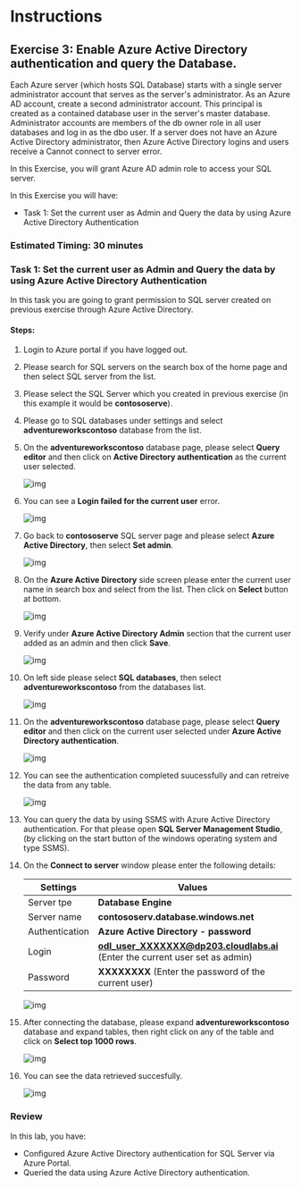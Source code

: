 # Instructions

## Exercise 3: Enable Azure Active Directory authentication and query the Database.

Each Azure server (which hosts SQL Database) starts with a single server administrator account that serves as the server's administrator. As an Azure AD account, create a second administrator account. This principal is created as a contained database user in the server's master database. Administrator accounts are members of the db owner role in all user databases and log in as the dbo user. If a server does not have an Azure Active Directory administrator, then Azure Active Directory logins and users receive a Cannot connect to server error.

In this Exercise, you will grant Azure AD admin role to access your SQL server.

In this Exercise you will have:
    
  + Task 1: Set the current user as Admin and Query the data by using Azure Active Directory Authentication

### Estimated Timing: 30 minutes

### Task 1: Set the current user as Admin and Query the data by using Azure Active Directory Authentication

In this task you are going to grant permission to SQL server created on previous exercise through Azure Active Directory.

#### Steps:

1. Login to Azure portal if you have logged out.

2. Please search for SQL servers on the search box of the home page and then select SQL server from the list.

3. Please select the SQL Server which you created in previous exercise (in this example it would be **contososerve**).

4. Please go to SQL databases under settings and select **adventureworkscontoso** database from the list.

5. On the **adventureworkscontoso** database page, please select **Query editor** and then click on **Active Directory authentication** as the current user selected.

    ![img](../media/fire12.png)
    
6. You can see a **Login failed for the current user** error.

    ![img](../media/fire13.png)
    
7. Go back to **contososerve** SQL server page and please select **Azure Active Directory**, then select **Set admin**.

    ![img](../media/aa1.png)

8. On the **Azure Active Directory** side screen please enter the current user name in search box and select from the list. Then click on **Select** button at bottom.

    ![img](../media/aa2.png)
    
9. Verify under **Azure Active Directory Admin** section that the current user added as an admin and then click **Save**.   

    ![img](../media/aa3a.png)
    
10. On left side please select **SQL databases**, then select **adventureworkscontoso** from the databases list.

    ![img](../media/aa4.png)
    
11. On the **adventureworkscontoso** database page, please select **Query editor** and then click on the current user selected under **Azure Active Directory authentication**.

    ![img](../media/aa5.png)
    
12. You can see the authentication completed suucessfully and can retreive the data from any table.

    ![img](../media/aa6.png) 
    
13. You can query the data by using SSMS with Azure Active Directory authentication. For that please open **SQL Server Management Studio**, (by clicking on the start button of the windows operating system and type SSMS).

14. On the **Connect to server** window please enter the following details:

    | Settings | Values |
    |  -- | -- |
    | Server tpe | **Database Engine** |
    | Server name | **contososerv.database.windows.net** |
    | Authentication |  **Azure Active Directory - password** |
    | Login | **odl_user_XXXXXXX@dp203.cloudlabs.ai** (Enter the current user set as admin) |
    | Password | **XXXXXXXX** (Enter the password of the current user) |

    ![img](../media/aa7.png)  

15. After connecting the database, please expand **adventureworkscontoso** database and expand tables, then right click on any of the table and click on **Select top 1000 rows**.

    ![img](../media/aa8.png)

16. You can see the data retrieved succesfully.

    ![img](../media/aa9.png)


### Review

In this lab, you have:

+ Configured Azure Active Directory authentication for SQL Server via Azure Portal.
+ Queried the data using Azure Active Directory authentication.
